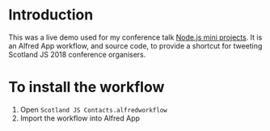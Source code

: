 
# Introduction

This was a live demo used for my conference talk [Node.js mini projects](https://umaar.github.io/node-mini-projects-talk/index.html#/). It is an Alfred App workflow, and source code, to provide a shortcut for tweeting Scotland JS 2018 conference organisers.

# To install the workflow

1. Open `Scotland JS Contacts.alfredworkflow`
2. Import the workflow into Alfred App
